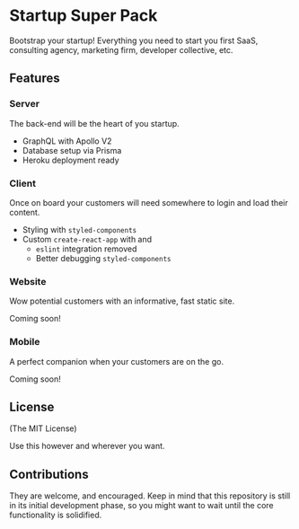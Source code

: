 # Startup Super Pack

Bootstrap your startup! Everything you need to start you first SaaS, consulting agency, marketing firm, developer collective, etc.

## Features

### Server

The back-end will be the heart of you startup.

- GraphQL with Apollo V2
- Database setup via Prisma
- Heroku deployment ready

### Client

Once on board your customers will need somewhere to login and load their content.

- Styling with `styled-components`
- Custom `create-react-app` with and
  - `eslint` integration removed
  - Better debugging `styled-components`

### Website

Wow potential customers with an informative, fast static site.

Coming soon!

### Mobile

A perfect companion when your customers are on the go.

Coming soon!

## License

(The MIT License)

Use this however and wherever you want.

## Contributions

They are welcome, and encouraged. Keep in mind that this repository is still in its initial development phase, so you might want to wait until the core functionality is solidified.
